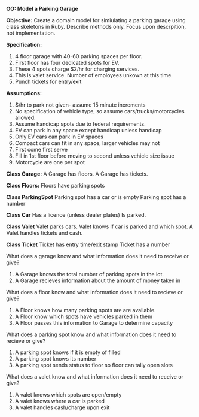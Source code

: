 **OO: Model a Parking Garage**

**Objective:** Create a domain model for simiulating a parking garage using class skeletons in Ruby.  Describe methods only.  Focus upon descrpition, not implementation.

**Specification:**
1. 4 floor garage with 40-60 parking spaces per floor.
2. First floor has four dedicated spots for EV.
3. These 4 spots charge $2/hr for charging services.
4. This is valet service. Number of employees unkown at this time.
5. Punch tickets for entry/exit

**Assumptions:**
1. $/hr to park not given- assume 15 minute increments
2. No specification of vehicle type, so assume cars/trucks/motorcycles allowed.
3. Assume handicap spots due to federal requirements.
4. EV can park in any space except handicap unless handicap
5. Only EV cars can park in EV spaces
6. Compact cars can fit in any space, larger vehicles may not
7. First come first serve
8. Fill in 1st floor before moving to second unless vehicle size issue
9. Motorcycle are one per spot


**Class Garage:**
A Garage has floors.
A Garage has tickets.

**Class Floors:**
Floors have parking spots

**Class ParkingSpot**
Parking spot has a car or is empty
Parking spot has a number

**Class Car**
Has a licence (unless dealer plates)
Is parked.

**Class Valet**
Valet parks cars.
Valet knows if car is parked and which spot.
A Valet handles tickets and cash.

**Class Ticket**
Ticket has entry time/exit stamp
Ticket has a number

What does a garage know and what information does it need to receive or give?
1. A Garage knows the total number of parking spots in the lot.
2. A Garage recieves information about the amount of money taken in

What does a floor know and what information does it need to recieve or give?
1. A Floor knows how many parking spots are are available.
2. A Floor know which spots have vehicles parked in them
3. A Floor passes this information to Garage to determine capacity

What does a parking spot know and what information does it need to recieve or give?
1. A parking spot knows if it is empty of filled
2. A parking spot knows its number
3. A parking spot sends status to floor so floor can tally open slots

What does a valet know and what information does it need to receive or give?
1. A valet knows which spots are open/empty
2. A valet knows where a car is parked
3. A valet handles cash/charge upon exit
